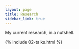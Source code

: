 ```yaml
---
layout: page
title: Research 
sidebar_link: true
---
```


My current research, in a nutshell.

{% include 02-talks.html %}